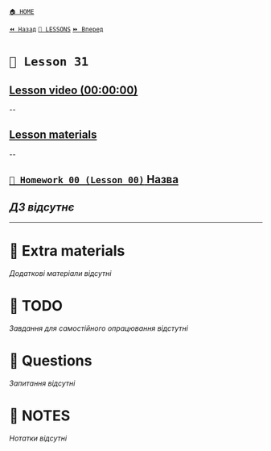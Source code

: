 [`🏠 HOME`](../../../README.md)  

[`⏪ Назад`](../30/README.md)  [`📗 LESSONS`](../../README.md)  [`⏩ Вперед`](../32/README.md)  

# `📗 Lesson 31`

## [Lesson video (00:00:00)]()

--

## [Lesson materials]()

--

## [`📕 Homework 00 (Lesson 00)` Назва]()  
*ДЗ відсутнє*
--

---

# 📘 Extra materials

*Додаткові матеріали відсутні*

# 📘 TODO
*Завдання для самостійного опрацювання відстутні*

# 📘 Questions
*Запитання відсутні*

# 📘 NOTES
*Нотатки відсутні*